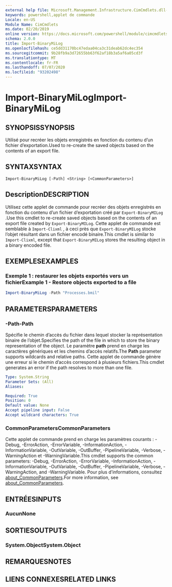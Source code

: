```yaml
---
external help file: Microsoft.Management.Infrastructure.CimCmdlets.dll-Help.xml
keywords: powershell,applet de commande
Locale: en-US
Module Name: CimCmdlets
ms.date: 02/20/2019
online version: https://docs.microsoft.com/powershell/module/cimcmdlets/import-binarymilog?WT.mc_id=ps-gethelp
schema: 2.0.0
title: Import-BinaryMiLog
ms.openlocfilehash: ce5dd31170bc47edaa04ca3c31deab62dc4ec354
ms.sourcegitcommit: 9b28fb9a3d72655bb63f62af18b3a5af6a05cd3f
ms.translationtype: MT
ms.contentlocale: fr-FR
ms.lasthandoff: 07/07/2020
ms.locfileid: "93202498"
---
```

# <span data-ttu-id="df823-103">Import-BinaryMiLog</span><span class="sxs-lookup"><span data-stu-id="df823-103">Import-BinaryMiLog</span></span>

## <span data-ttu-id="df823-104">SYNOPSIS</span><span class="sxs-lookup"><span data-stu-id="df823-104">SYNOPSIS</span></span>
<span data-ttu-id="df823-105">Utilisé pour recréer les objets enregistrés en fonction du contenu d’un fichier d’exportation.</span><span class="sxs-lookup"><span data-stu-id="df823-105">Used to re-create the saved objects based on the contents of an export file.</span></span>

## <span data-ttu-id="df823-106">SYNTAX</span><span class="sxs-lookup"><span data-stu-id="df823-106">SYNTAX</span></span>

```
Import-BinaryMiLog [-Path] <String> [<CommonParameters>]
```

## <span data-ttu-id="df823-107">Description</span><span class="sxs-lookup"><span data-stu-id="df823-107">DESCRIPTION</span></span>

<span data-ttu-id="df823-108">Utilisez cette applet de commande pour recréer des objets enregistrés en fonction du contenu d’un fichier d’exportation créé par `Export-BinaryMILog` .</span><span class="sxs-lookup"><span data-stu-id="df823-108">Use this cmdlet to re-create saved objects based on the contents of an export file created by `Export-BinaryMILog`.</span></span> <span data-ttu-id="df823-109">Cette applet de commande est semblable à `Import-Clixml` , à ceci près que `Export-BinaryMILog` stocke l’objet résultant dans un fichier encodé binaire.</span><span class="sxs-lookup"><span data-stu-id="df823-109">This cmdlet is similar to `Import-Clixml`, except that `Export-BinaryMILog` stores the resulting object in a binary encoded file.</span></span>

## <span data-ttu-id="df823-110">EXEMPLES</span><span class="sxs-lookup"><span data-stu-id="df823-110">EXAMPLES</span></span>

### <span data-ttu-id="df823-111">Exemple 1 : restaurer les objets exportés vers un fichier</span><span class="sxs-lookup"><span data-stu-id="df823-111">Example 1 - Restore objects exported to a file</span></span>

```powershell
Import-BinaryMiLog -Path "Processes.bmil"
```

## <span data-ttu-id="df823-112">PARAMETERS</span><span class="sxs-lookup"><span data-stu-id="df823-112">PARAMETERS</span></span>

### <span data-ttu-id="df823-113">-Path</span><span class="sxs-lookup"><span data-stu-id="df823-113">-Path</span></span>

<span data-ttu-id="df823-114">Spécifie le chemin d’accès du fichier dans lequel stocker la représentation binaire de l’objet.</span><span class="sxs-lookup"><span data-stu-id="df823-114">Specifies the path of the file in which to store the binary representation of the object.</span></span> <span data-ttu-id="df823-115">Le paramètre **path** prend en charge les caractères génériques et les chemins d’accès relatifs.</span><span class="sxs-lookup"><span data-stu-id="df823-115">The **Path** parameter supports wildcards and relative paths.</span></span> <span data-ttu-id="df823-116">Cette applet de commande génère une erreur si le chemin d’accès correspond à plusieurs fichiers.</span><span class="sxs-lookup"><span data-stu-id="df823-116">This cmdlet generates an error if the path resolves to more than one file.</span></span>

```yaml
Type: System.String
Parameter Sets: (All)
Aliases:

Required: True
Position: 0
Default value: None
Accept pipeline input: False
Accept wildcard characters: True
```

### <span data-ttu-id="df823-117">CommonParameters</span><span class="sxs-lookup"><span data-stu-id="df823-117">CommonParameters</span></span>
<span data-ttu-id="df823-118">Cette applet de commande prend en charge les paramètres courants : -Debug, -ErrorAction, -ErrorVariable, -InformationAction, -InformationVariable, -OutVariable, -OutBuffer, -PipelineVariable, -Verbose, -WarningAction et -WarningVariable.</span><span class="sxs-lookup"><span data-stu-id="df823-118">This cmdlet supports the common parameters: -Debug, -ErrorAction, -ErrorVariable, -InformationAction, -InformationVariable, -OutVariable, -OutBuffer, -PipelineVariable, -Verbose, -WarningAction, and -WarningVariable.</span></span> <span data-ttu-id="df823-119">Pour plus d’informations, consultez [about_CommonParameters](https://go.microsoft.com/fwlink/?LinkID=113216).</span><span class="sxs-lookup"><span data-stu-id="df823-119">For more information, see [about_CommonParameters](https://go.microsoft.com/fwlink/?LinkID=113216).</span></span>

## <span data-ttu-id="df823-120">ENTRÉES</span><span class="sxs-lookup"><span data-stu-id="df823-120">INPUTS</span></span>

### <span data-ttu-id="df823-121">Aucun</span><span class="sxs-lookup"><span data-stu-id="df823-121">None</span></span>

## <span data-ttu-id="df823-122">SORTIES</span><span class="sxs-lookup"><span data-stu-id="df823-122">OUTPUTS</span></span>

### <span data-ttu-id="df823-123">System.Object</span><span class="sxs-lookup"><span data-stu-id="df823-123">System.Object</span></span>

## <span data-ttu-id="df823-124">REMARQUES</span><span class="sxs-lookup"><span data-stu-id="df823-124">NOTES</span></span>

## <span data-ttu-id="df823-125">LIENS CONNEXES</span><span class="sxs-lookup"><span data-stu-id="df823-125">RELATED LINKS</span></span>
